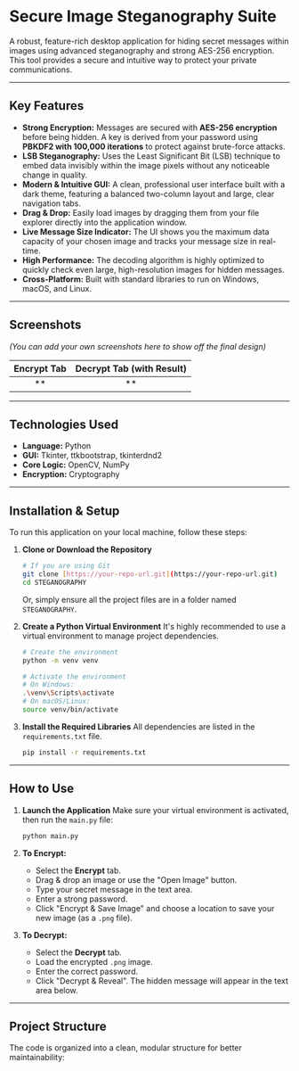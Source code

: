 # Secure Image Steganography Suite

A robust, feature-rich desktop application for hiding secret messages within images using advanced steganography and strong AES-256 encryption. This tool provides a secure and intuitive way to protect your private communications.

---

## Key Features

* **Strong Encryption:** Messages are secured with **AES-256 encryption** before being hidden. A key is derived from your password using **PBKDF2 with 100,000 iterations** to protect against brute-force attacks.
* **LSB Steganography:** Uses the Least Significant Bit (LSB) technique to embed data invisibly within the image pixels without any noticeable change in quality.
* **Modern & Intuitive GUI:** A clean, professional user interface built with a dark theme, featuring a balanced two-column layout and large, clear navigation tabs.
* **Drag & Drop:** Easily load images by dragging them from your file explorer directly into the application window.
* **Live Message Size Indicator:** The UI shows you the maximum data capacity of your chosen image and tracks your message size in real-time.
* **High Performance:** The decoding algorithm is highly optimized to quickly check even large, high-resolution images for hidden messages.
* **Cross-Platform:** Built with standard libraries to run on Windows, macOS, and Linux.

---

## Screenshots

*(You can add your own screenshots here to show off the final design)*

| Encrypt Tab | Decrypt Tab (with Result) |
| :---: | :---: |
| ** | ** |

---

## Technologies Used

* **Language:** Python
* **GUI:** Tkinter, ttkbootstrap, tkinterdnd2
* **Core Logic:** OpenCV, NumPy
* **Encryption:** Cryptography

---

## Installation & Setup

To run this application on your local machine, follow these steps:

1.  **Clone or Download the Repository**
    ```bash
    # If you are using Git
    git clone [https://your-repo-url.git](https://your-repo-url.git)
    cd STEGANOGRAPHY
    ```
    Or, simply ensure all the project files are in a folder named `STEGANOGRAPHY`.

2.  **Create a Python Virtual Environment**
    It's highly recommended to use a virtual environment to manage project dependencies.
    ```bash
    # Create the environment
    python -m venv venv

    # Activate the environment
    # On Windows:
    .\venv\Scripts\activate
    # On macOS/Linux:
    source venv/bin/activate
    ```

3.  **Install the Required Libraries**
    All dependencies are listed in the `requirements.txt` file.
    ```bash
    pip install -r requirements.txt
    ```

---

## How to Use

1.  **Launch the Application**
    Make sure your virtual environment is activated, then run the `main.py` file:
    ```bash
    python main.py
    ```

2.  **To Encrypt:**
    * Select the **Encrypt** tab.
    * Drag & drop an image or use the "Open Image" button.
    * Type your secret message in the text area.
    * Enter a strong password.
    * Click "Encrypt & Save Image" and choose a location to save your new image (as a `.png` file).

3.  **To Decrypt:**
    * Select the **Decrypt** tab.
    * Load the encrypted `.png` image.
    * Enter the correct password.
    * Click "Decrypt & Reveal". The hidden message will appear in the text area below.

---

## Project Structure

The code is organized into a clean, modular structure for better maintainability:
